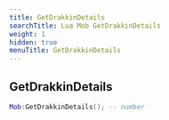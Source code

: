 ```yaml
---
title: GetDrakkinDetails
searchTitle: Lua Mob GetDrakkinDetails
weight: 1
hidden: true
menuTitle: GetDrakkinDetails
---
```

## GetDrakkinDetails
```lua
Mob:GetDrakkinDetails(); -- number
```